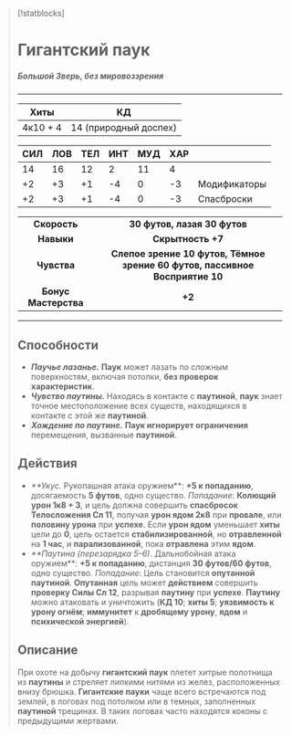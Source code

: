 >[!statblocks]
># Гигантский паук
>##### Большой Зверь, без мировоззрения
>---
>| Хиты | КД |
>| :---: | :---: |
>| 4к10 + 4 | 14 (природный доспех) |
>
>| **СИЛ** | **ЛОВ** | **ТЕЛ** | **ИНТ** | **МУД** | **ХАР** | |
>| ------ | ------- | ------ | ------ | ------- | ------ | ------ |
>| 14 | 16 | 12 | 2 | 11 | 4 | |
>| +2 | +3 | +1 | -4 | 0 | -3 | Модификаторы |
>| +2 | +3 | +1 | -4 | 0 | -3 | Спасброски |
>
>| | |
>| :---: | :---: |
>| **Скорость** | **30 футов, лазая 30 футов** |
>| **Навыки** | **Скрытность +7** |
>| **Чувства** | **Слепое зрение 10 футов, Тёмное зрение 60 футов, пассивное Восприятие 10** |
>| **Бонус Мастерства** | **+2** |
>---
>## Способности
>- _**Паучье лазанье.**_ **Паук** может лазать по сложным поверхностям, включая потолки, **без проверок характеристик**.
>- _**Чувство паутины.**_ Находясь в контакте с **паутиной**, **паук** знает точное местоположение всех существ, находящихся в контакте с этой же **паутиной**.
>- _**Хождение по паутине.**_ **Паук игнорирует ограничения** перемещения, вызванные **паутиной**.
> ## Действия
>- _**Укус._ Рукопашная атака оружием**: **+5 к попаданию**, досягаемость **5 футов**, одно существо. _Попадание_: **Колющий урон 1к8 + 3**, и цель должна совершить **спасбросок Телосложения Сл 11**, получая **урон ядом 2к8** при **провале**, или **половину урона** при **успехе**. Если **урон ядом** уменьшает **хиты** цели до **0**, цель остается **стабилизированной**, но **отравленной** на **1 час**, и **парализованной**, пока **отравлена** этим **ядом**.
>- _**Паутина (перезарядка 5–6)_. Дальнобойная атака оружием**: **+5 к попаданию**, дистанция **30 футов/60 футов**, одно существо. _Попадание_: Цель становится **опутанной паутиной**. **Опутанная** цель может **действием** совершить **проверку Силы Сл 12**, разрывая **паутину** при **успехе**. **Паутину** можно атаковать и уничтожить (**КД 10**; **хиты 5**; **уязвимость к урону огнём**; **иммунитет** к **дробящему урону**, **ядом** и **психической энергией**).
> ## Описание
>При охоте на добычу **гигантский паук** плетет хитрые полотнища из **паутины** и стреляет липкими нитями из желез, расположенных внизу брюшка. **Гигантские пауки** чаще всего встречаются под землей, в логовах под потолком или в темных, заполненных **паутиной** трещинах. В таких логовах часто находятся коконы с предыдущими жертвами.